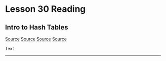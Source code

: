 # Lesson 30 Reading

## Intro to Hash Tables

[Source](https://codefellows.github.io/common_curriculum/data_structures_and_algorithms/Code_401/class-30/resources/Hashtables.html)
[Source](https://www.youtube.com/watch?v=MfhjkfocRR0)
[Source](https://www.hackerearth.com/practice/data-structures/hash-tables/basics-of-hash-tables/tutorial/)
[Source](https://en.wikipedia.org/wiki/Hash_table)

Text

---
